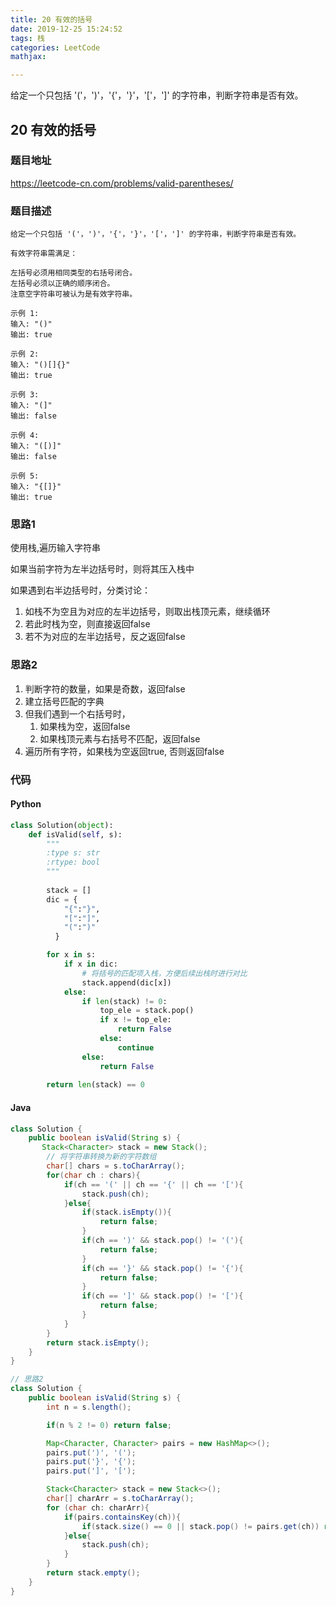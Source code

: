 ```yaml
---
title: 20 有效的括号
date: 2019-12-25 15:24:52
tags: 栈
categories: LeetCode
mathjax:

---
```


给定一个只包括 '('，')'，'{'，'}'，'['，']' 的字符串，判断字符串是否有效。

<!-- more -->

## 20 有效的括号

### 题目地址

https://leetcode-cn.com/problems/valid-parentheses/

### 题目描述

```
给定一个只包括 '('，')'，'{'，'}'，'['，']' 的字符串，判断字符串是否有效。

有效字符串需满足：

左括号必须用相同类型的右括号闭合。
左括号必须以正确的顺序闭合。
注意空字符串可被认为是有效字符串。

示例 1:
输入: "()"
输出: true

示例 2:
输入: "()[]{}"
输出: true

示例 3:
输入: "(]"
输出: false

示例 4:
输入: "([)]"
输出: false

示例 5:
输入: "{[]}"
输出: true
```

### 思路1

使用栈,遍历输入字符串

如果当前字符为左半边括号时，则将其压入栈中

如果遇到右半边括号时，分类讨论：

1. 如栈不为空且为对应的左半边括号，则取出栈顶元素，继续循环
2. 若此时栈为空，则直接返回false
3. 若不为对应的左半边括号，反之返回false

### 思路2

1. 判断字符的数量，如果是奇数，返回false
2. 建立括号匹配的字典
3. 但我们遇到一个右括号时，
   1. 如果栈为空，返回false
   2. 如果栈顶元素与右括号不匹配，返回false
4. 遍历所有字符，如果栈为空返回true, 否则返回false

### 代码

#### Python

```python
class Solution(object):
    def isValid(self, s):
        """
        :type s: str
        :rtype: bool
        """
        
        stack = []
        dic = {
            "{":"}",
            "[":"]",
            "(":")"
          }

        for x in s:
            if x in dic:
                # 将括号的匹配项入栈，方便后续出栈时进行对比
                stack.append(dic[x])
            else:
                if len(stack) != 0:
                    top_ele = stack.pop()
                    if x != top_ele:
                        return False
                    else:
                        continue
                else:
                    return False
                
        return len(stack) == 0
```

#### Java

```java
class Solution {
    public boolean isValid(String s) {
       Stack<Character> stack = new Stack();
        // 将字符串转换为新的字符数组
        char[] chars = s.toCharArray();
        for(char ch : chars){
            if(ch == '(' || ch == '{' || ch == '['){
                stack.push(ch);
            }else{
                if(stack.isEmpty()){
                    return false;
                }
                if(ch == ')' && stack.pop() != '('){
                    return false;
                }
                if(ch == '}' && stack.pop() != '{'){
                    return false;
                }
                if(ch == ']' && stack.pop() != '['){
                    return false;
                }
            }
        }
        return stack.isEmpty();
    }
}

// 思路2
class Solution {
    public boolean isValid(String s) {
        int n = s.length();

        if(n % 2 != 0) return false;

        Map<Character, Character> pairs = new HashMap<>();
        pairs.put(')', '(');
        pairs.put('}', '{');
        pairs.put(']', '[');

        Stack<Character> stack = new Stack<>();
        char[] charArr = s.toCharArray();
        for (char ch: charArr){
            if(pairs.containsKey(ch)){
                if(stack.size() == 0 || stack.pop() != pairs.get(ch)) return false;
            }else{
                stack.push(ch);
            }
        }
        return stack.empty();
    }
}
```





